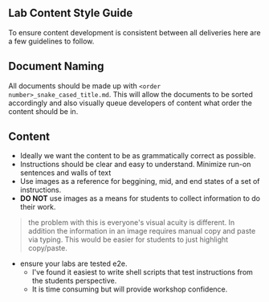 ## Lab Content Style Guide

To ensure content development is consistent between all deliveries here are a few guidelines to follow. 

## Document Naming

All documents should be made up with `<order number>_snake_cased_title.md`.
This will allow the documents to be sorted accordingly and also visually queue developers of content what
order the content should be in. 

## Content

- Ideally we want the content to be as grammatically correct as possible. 
- Instructions should be clear and easy to understand. Minimize run-on sentences and walls of text
- Use images as a reference for beggining, mid, and end states of a set of instructions. 
- __DO NOT__ use images as a means for students to collect information to do their work.
> the problem with this is everyone's visual acuity is different. In addition the information in an image requires manual copy and paste via typing. This would be easier for students to just highlight copy/paste. 
- ensure your labs are tested e2e. 
  - I've found it easiest to write shell scripts that test instructions from the students perspective.
  - It is time consuming but will provide workshop confidence.